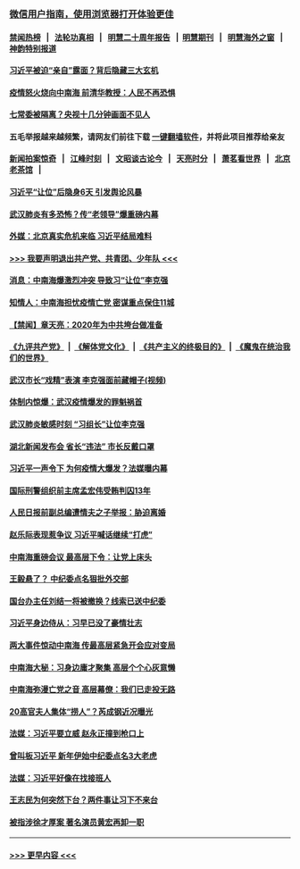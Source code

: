 ### [微信用户指南，使用浏览器打开体验更佳](https://github.com/gfw-breaker/banned-news1/blob/master/indexes/wechat-guide.md?t=0)
#### [禁闻热榜](热点新闻.md?t=0)  &nbsp;&nbsp;|&nbsp;&nbsp; [法轮功真相](https://github.com/gfw-breaker/truth/blob/master/README.md?t=0) &nbsp;&nbsp;|&nbsp;&nbsp; [明慧二十周年报告](https://github.com/gfw-breaker/mh-reports/blob/master/README.md?t=0) &nbsp;&nbsp;|&nbsp;&nbsp;[明慧期刊](https://github.com/gfw-breaker/mh-qikan) &nbsp;&nbsp;|&nbsp;&nbsp; [明慧海外之窗](https://github.com/gfw-breaker/mh-news/blob/master/README.md?t=0) &nbsp;&nbsp;|&nbsp;&nbsp; [神韵特别报道](https://github.com/gfw-breaker/mh-news/blob/master/shenyun.md?t=0)
#### [习近平被迫“亲自”露面？背后隐藏三大玄机](../pages/prog1138/a102770623.md?t=02080455) 
#### [疫情怒火烧向中南海 前清华教授：人民不再恐惧](../pages/prog1138/a102769562.md?t=02080455) 
#### [七常委被隔离？央视十几分钟画面不见人](../pages/prog1138/a102768646.md?t=02080455) 
#### 五毛举报越来越频繁，请网友们前往下载 [一键翻墙软件](https://github.com/gfw-breaker/ssr-accounts)，并将此项目推荐给亲友
#### [新闻拍案惊奇](https://github.com/gfw-breaker/banned-news1/blob/master/pages/link4.md) &nbsp;&nbsp;|&nbsp;&nbsp; [江峰时刻](https://github.com/gfw-breaker/banned-news1/blob/master/pages/link4.md) &nbsp;&nbsp;|&nbsp;&nbsp; [文昭谈古论今](https://github.com/gfw-breaker/banned-news1/blob/master/pages/link4.md) &nbsp;&nbsp;|&nbsp;&nbsp; [天亮时分](https://github.com/gfw-breaker/banned-news1/blob/master/pages/link4.md) &nbsp;&nbsp;|&nbsp;&nbsp; [萧茗看世界](https://github.com/gfw-breaker/banned-news1/blob/master/pages/link4.md) &nbsp;&nbsp;|&nbsp;&nbsp; [北京老茶馆](https://github.com/gfw-breaker/banned-news1/blob/master/pages/link4.md) &nbsp;&nbsp;|&nbsp;&nbsp; 
#### [习近平“让位”后隐身6天 引发舆论风暴](../pages/prog1138/a102768551.md?t=02080455) 
#### [武汉肺炎有多恐怖？传“老领导”爆重磅内幕](../pages/prog1138/a102767567.md?t=02080455) 
#### [外媒：北京真实危机来临 习近平结局难料](../pages/prog1138/a102764349.md?t=02080455) 
#### [>>> 我要声明退出共产党、共青团、少年队 <<<](https://github.com/begood0513/goodnews/blob/master/quit/letter.md) 
#### [消息：中南海爆激烈冲突 导致习“让位”李克强](../pages/prog1138/a102763598.md?t=02080455) 
#### [知情人：中南海担忧疫情亡党 密谋重点保住11城](../pages/prog1138/a102763309.md?t=02080455) 
#### [【禁闻】章天亮：2020年为中共垮台做准备](../pages/prog1138/a102763070.md?t=02080455) 
#### [《九评共产党》](https://github.com/begood0513/9ping.md/blob/master/README.md) &nbsp;|&nbsp; [《解体党文化》](../../../../jtdwh.md/blob/master/README.md)  &nbsp;|&nbsp; [《共产主义的终极目的》](../../../../gczydzjmd.md/blob/master/README.md) &nbsp;|&nbsp; [《魔鬼在统治我们的世界》](../../../../mgztzwmdsj.md/blob/master/README.md) 
#### [武汉市长“戏精”表演 李克强面前藏帽子(视频)](../pages/prog1138/a102762754.md?t=02080455) 
#### [体制内惊爆：武汉疫情爆发的罪魁祸首](../pages/prog1138/a102762628.md?t=02080455) 
#### [武汉肺炎敏感时刻 “习组长”让位李克强](../pages/prog1138/a102761866.md?t=02080455) 
#### [湖北新闻发布会 省长“违法” 市长反戴口罩](../pages/prog1138/a102761704.md?t=02080455) 
#### [习近平一声令下 为何疫情大爆发？法媒曝内幕](../pages/prog1138/a102759139.md?t=02080455) 
#### [国际刑警组织前主席孟宏伟受贿判囚13年](../pages/prog1138/a102757623.md?t=02080455) 
#### [人民日报前副总编遭情夫之子举报：胁迫离婚](../pages/prog1138/a102754495.md?t=02080455) 
#### [赵乐际表现惹争议 习近平喊话继续“打虎”](../pages/prog1138/a102752427.md?t=02080455) 
#### [中南海重磅会议 最高层下令：让党上床头](../pages/prog1138/a102751653.md?t=02080455) 
#### [王毅悬了？ 中纪委点名狠批外交部](../pages/prog1138/a102751442.md?t=02080455) 
#### [国台办主任刘结一将被撤换？线索已送中纪委](../pages/prog1138/a102751037.md?t=02080455) 
#### [习近平身边侍从：习早已没了豪情壮志](../pages/prog1138/a102750505.md?t=02080455) 
#### [两大事件惊动中南海 传最高层紧急开会应对变局](../pages/prog1138/a102750164.md?t=02080455) 
#### [中南海大秘：习身边庸才聚集 高层个个心灰意懒](../pages/prog1138/a102749445.md?t=02080455) 
#### [中南海弥漫亡党之音 高层幕僚：我们已走投无路](../pages/prog1138/a102747692.md?t=02080455) 
#### [20高官夫人集体“捞人”？芮成钢近况曝光](../pages/prog1138/a102747730.md?t=02080455) 
#### [法媒：习近平要立威 赵永正撞到枪口上](../pages/prog1138/a102747084.md?t=02080455) 
#### [曾叫板习近平 新年伊始中纪委点名3大老虎](../pages/prog1138/a102747052.md?t=02080455) 
#### [法媒：习近平好像在找接班人](../pages/prog1138/a102746044.md?t=02080455) 
#### [王志民为何突然下台？两件事让习下不来台](../pages/prog1138/a102745624.md?t=02080455) 
#### [被指涉徐才厚案 著名演员黄宏再卸一职](../pages/prog1138/a102745571.md?t=02080455) 

----
#### [ >>> 更早内容 <<< ](../indexes/prog1138-earlier.md)
